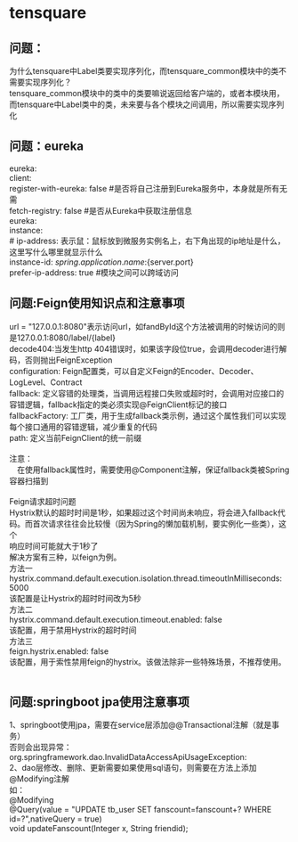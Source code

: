 # tensquare
## 问题：
为什么tensquare中Label类要实现序列化，而tensquare_common模块中的类不需要实现序列化？</br>
tensquare_common模块中的类中的类要嘛说返回给客户端的，或者本模块用，而tensquare中Label类中的类，未来要与各个模块之间调用，所以需要实现序列化
## 问题：eureka
eureka:</br>
  client:</br>
    register-with-eureka: false #是否将自己注册到Eureka服务中，本身就是所有无需</br>
    fetch-registry: false #是否从Eureka中获取注册信息</br>
 eureka:</br>
  instance:</br>
    #    ip-address: 表示鼠：鼠标放到微服务实例名上，右下角出现的ip地址是什么，这里写什么哪里就显示什么</br>
    instance-id: ${spring.application.name}:${server.port}</br>
    prefer-ip-address: true #模块之间可以跨域访问</br>
## 问题:Feign使用知识点和注意事项
url = "127.0.0.1:8080"表示访问url，如fandById这个方法被调用的时候访问的则是127.0.0.1:8080/label/{label}</br>
 decode404:当发生http 404错误时，如果该字段位true，会调用decoder进行解码，否则抛出FeignException</br>
 configuration: Feign配置类，可以自定义Feign的Encoder、Decoder、LogLevel、Contract</br>
 fallback: 定义容错的处理类，当调用远程接口失败或超时时，会调用对应接口的容错逻辑，fallback指定的类必须实现@FeignClient标记的接口</br>
 fallbackFactory: 工厂类，用于生成fallback类示例，通过这个属性我们可以实现每个接口通用的容错逻辑，减少重复的代码</br>
 path: 定义当前FeignClient的统一前缀</br>
</br>
  注意：</br>
　在使用fallback属性时，需要使用@Component注解，保证fallback类被Spring容器扫描到</br>
</br>
  Feign请求超时问题</br>
  Hystrix默认的超时时间是1秒，如果超过这个时间尚未响应，将会进入fallback代码。而首次请求往往会比较慢（因为Spring的懒加载机制，要实例化一些类），这个</br>响应时间可能就大于1秒了</br>
  解决方案有三种，以feign为例。</br>
 方法一</br>
 hystrix.command.default.execution.isolation.thread.timeoutInMilliseconds: 5000</br>
 该配置是让Hystrix的超时时间改为5秒</br>
 方法二</br>
 hystrix.command.default.execution.timeout.enabled: false</br>
 该配置，用于禁用Hystrix的超时时间</br>
 方法三</br>
 feign.hystrix.enabled: false</br>
 该配置，用于索性禁用feign的hystrix。该做法除非一些特殊场景，不推荐使用。</br>
 </br>
 ##  问题:springboot jpa使用注意事项
 1、springboot使用jpa，需要在service层添加@@Transactional注解（就是事务）</br>
 否则会出现异常：org.springframework.dao.InvalidDataAccessApiUsageException:</br>
 2、dao层修改、删除、更新需要如果使用sql语句，则需要在方法上添加@Modifying注解</br>
 如：</br>
 	@Modifying</br>
	@Query(value = "UPDATE tb_user SET fanscount=fanscount+? WHERE id=?",nativeQuery = true)</br>
    void updateFanscount(Integer x, String friendid);</br>
 
